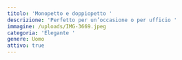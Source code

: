```yaml
---
titolo: 'Monopetto e doppiopetto '
descrizione: 'Perfetto per un’occasione o per ufficio '
immagine: /uploads/IMG-3669.jpeg
categoria: 'Elegante '
genere: Uomo
attivo: true
---
```


